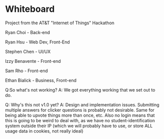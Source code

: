 Whiteboard
==========

Project from the AT&T "Internet of Things" Hackathon

Ryan Choi - Back-end

Ryan Hsu - Web Dev, Front-End

Stephen Chen - UI/UX

Izzy Benavente - Front-end

Sam Rho - Front-end

Ethan Bialick - Business, Front-end

Q:So what's not working?
A: We got everything working that we set out to do.

Q: Why's this not v1.0 yet?
A: Design and implementation issues. Submitting multiple answers for clicker questions is probably not desirable. Same for being able to upvote things more than once, etc. Also no login means that this is going to be weird to deal with, as we have no student-identification system outside their IP (which we will probably have to use, or store ALL usage data in cookies, not really ideal)

